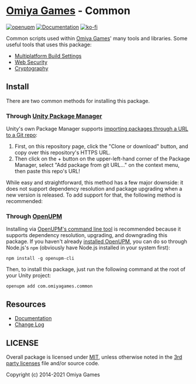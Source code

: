 # [Omiya Games](https://www.omiyagames.com/) - Common

[![openupm](https://img.shields.io/npm/v/com.omiyagames.common?label=openupm&registry_uri=https://package.openupm.com)](https://openupm.com/packages/com.omiyagames.common/) [![Documentation](https://github.com/OmiyaGames/omiya-games-common/workflows/Host%20DocFX%20Documentation/badge.svg)](https://omiyagames.github.io/omiya-games-common/) [![ko-fi](https://www.ko-fi.com/img/githubbutton_sm.svg)](https://ko-fi.com/I3I51KS8F)

Common scripts used within [Omiya Games](https://www.omiyagames.com/)' many tools and libraries.  Some useful tools that uses this package:

- [Multiplatform Build Settings](https://openupm.com/packages/com.omiyagames.builds/)
- [Web Security](https://openupm.com/packages/com.omiyagames.web.security/)
- [Cryptography](https://openupm.com/packages/com.omiyagames.cryptography/)

## Install

There are two common methods for installing this package.

### Through [Unity Package Manager](https://docs.unity3d.com/Manual/upm-ui-giturl.html)

Unity's own Package Manager supports [importing packages through a URL to a Git repo](https://docs.unity3d.com/Manual/upm-ui-giturl.html):

1. First, on this repository page, click the "Clone or download" button, and copy over this repository's HTTPS URL.  
2. Then click on the + button on the upper-left-hand corner of the Package Manager, select "Add package from git URL..." on the context menu, then paste this repo's URL!

While easy and straightforward, this method has a few major downside: it does not support dependency resolution and package upgrading when a new version is released.  To add support for that, the following method is recommended:

### Through [OpenUPM](https://openupm.com/)

Installing via [OpenUPM's command line tool](https://openupm.com/) is recommended because it supports dependency resolution, upgrading, and downgrading this package.  If you haven't already [installed OpenUPM](https://openupm.com/docs/getting-started.html#installing-openupm-cli), you can do so through Node.js's `npm` (obviously have Node.js installed in your system first):
```
npm install -g openupm-cli
```
Then, to install this package, just run the following command at the root of your Unity project:
```
openupm add com.omiyagames.common
```

## Resources

- [Documentation](https://omiyagames.github.io/omiya-games-common/)
- [Change Log](https://omiyagames.github.io/omiya-games-common/manual/changelog.html)

## LICENSE

Overall package is licensed under [MIT](/LICENSE.md), unless otherwise noted in the [3rd party licenses](/THIRD%20PARTY%20NOTICES.md) file and/or source code.

Copyright (c) 2014-2021 Omiya Games

